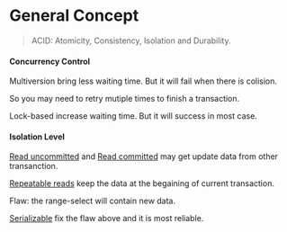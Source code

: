 # General Concept

> ACID: Atomicity, Consistency, Isolation and Durability.

#### Concurrency Control

Multiversion bring less waiting time. But it will fail when there is colision.

So you may need to retry mutiple times to finish a transaction.

Lock-based increase waiting time. But it will success in most case.

#### Isolation Level

<u>Read uncommitted</u> and <u>Read committed</u> may get update data from other transanction.

<u>Repeatable reads</u> keep the data at the begaining of current transaction.

Flaw: the range-select will contain new data.

<u>Serializable</u> fix the flaw above and it is most reliable.

